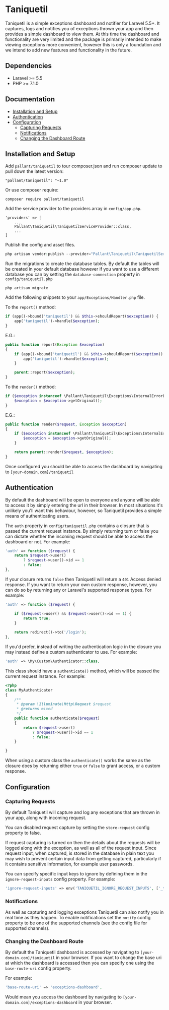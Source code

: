 # Taniquetil

Taniquetil is a simple exceptions dashboard and notifier for Laravel 5.5+. It captures, logs and notifies you of exceptions thrown your app and then provides a simple dashboard to view them. At this time the dashboard and functionality are very limited and the package is primarily intended to make viewing exceptions more convenient, however this is only a foundation and we intend to add new features and functionality in the future.

## Dependencies

- Laravel >= 5.5
- PHP >= 7.1.0

## Documentation
- [Installation and Setup](#installation-and-Setup)
- [Authentication](#authentication)
- [Configuration](#configuration)
    - [Capturing Requests](#capturing-requests)
    - [Notifications](#notifications)
    - [Changing the Dashboard Route](#changing-the-dashboard-route)

## Installation and Setup

Add `pallant/taniquetil` to tour composer.json and run composer update to pull down the latest version:

```
"pallant/taniquetil": "~1.0"
```

Or use composer require:

```
composer require pallant/taniquetil
```

Add the service provider to the providers array in `config/app.php`.

```
'providers' => [
    ...
    Pallant\Taniquetil\TaniquetilServiceProvider::class,
    ...
]
```

Publish the config and asset files.

```php
php artisan vendor:publish --provider="Pallant\Taniquetil\TaniquetilServiceProvider"
```

Run the migrations to create the database tables. By default the tables will be created in your default database however if you want to use a different database you can by setting the `database-connection` property in `config/taniquetil.php` 


```
php artisan migrate
```

Add the following snippets to your `app/Exceptions/Handler.php` file.

To the `report()` method:

```php
if (app()->bound('taniquetil') && $this->shouldReport($exception)) {
    app('taniquetil')->handle($exception);
}
```

E.G.:

```php
public function report(Exception $exception)
{
    if (app()->bound('taniquetil') && $this->shouldReport($exception)) {
        app('taniquetil')->handle($exception);
    }

    parent::report($exception);
}
```

To the `render()` method:

```php
if ($exception instanceof \Pallant\Taniquetil\Exceptions\InternalErrorException) {
    $exception = $exception->getOriginal();
}
```

E.G.:

```php
public function render($request, Exception $exception)
{
    if ($exception instanceof \Pallant\Taniquetil\Exceptions\InternalErrorException) {
        $exception = $exception->getOriginal();
    }

    return parent::render($request, $exception);
}
```

Once configured you should be able to access the dashboard by navigating to `[your-domain.com]/taniquetil`

## Authentication

By default the dashboard will be open to everyone and anyone will be able to access it by simply entering the url in their browser. In most situations it's unlikely you'll want this behaviour, however, so Taniquetil provides a simple means of authenticating users.

The `auth` property in `config/taniquetil.php` contains a closure that is passed the current request instance. By simply returning turn or false you can dictate whether the incoming request should be able to access the dashboard or not. For example:

```php
'auth' => function ($request) {
    return $request->user()
        ? $request->user()->id == 1
        : false;
},
```

If your closure returns `false` then Taniquetil will return a `401` Access denied response. If you want to return your own custom response, however, you can do so by returning any or Laravel's supported response types. For example:

```php
'auth' => function ($request) {

    if ($request->user() && $request->user()->id == 1) {
        return true;
    }
    
    return redirect()->to('/login');
},
```

If you'd prefer, instead of writing the authentication logic in the closure you may instead define a custom authenticator to use. For example:

```php
'auth' => \My\Custom\Authenticator::class,
```

This class should have a `authenticate()` method, which will be passed the current request instance. For example:

```php
<?php
class MyAuthenticator
{
    /**
     * @param \Illuminate\Http\Request $request
     * @returns mixed
     */
    public function authenticate($request)
    {
        return $request->user()
            ? $request->user()->id == 1
            : false;
    }

}
```

When using a custom class the `authenticate()` works the same as the closure does by returning either `true` or `false` to grant access, or a custom response.

## Configuration

### Capturing Requests

By default Taniquetil will capture and log any exceptions that are thrown in your app, along with incoming request.

You can disabled request capture by setting the `store-request` config property to false.

If request capturing is turned on then the details about the requests will be logged along with the exception, as well as all of the request input. Since request input, when captured, is stored in the database in plain text you may wish to prevent certain input data from getting captured, particularly if it contains sensitive information, for example user passwords.

You can specify specific input keys to ignore by defining them in the `ignore-request-inputs` config property. For example:

```php
'ignore-request-inputs' => env('TANIQUETIL_IGNORE_REQUEST_INPUTS', ['_token', 'password']),
``` 

### Notifications

As well as capturing and logging exceptions Taniquetil can also notify you in real time as they happen. To enable notifications set the `notify` config property to be one of the supported channels (see the config file for supported channels).

### Changing the Dashboard Route

By default the Taniquetil dashboard is accessed by navigating to `[your-domain.com]/taniquetil` in your browser. If you want to change the base uri at which the dashboard is accessed then you can specify one using the `base-route-uri` config property.

For example:

```php
'base-route-uri' => 'exceptions-dashboard',
```

Would mean you access the dashboard by navigating to `[your-domain.com]/exceptions-dashboard` in your browser.